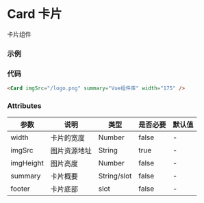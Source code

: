 # Card 卡片

卡片组件

### 示例

<Card imgSrc='/logo.png' summary='Vue组件库' width="175" />

### 代码

```html
<Card imgSrc="/logo.png" summary="Vue组件库" width="175" />
```

### Attributes

| 参数      | 说明         | 类型        | 是否必要 | 默认值 |
| --------- | ------------ | ----------- | -------- | ------ |
| width     | 卡片的宽度   | Number      | false    | -      |
| imgSrc    | 图片资源地址 | String      | true     | -      |
| imgHeight | 图片高度     | Number      | false    | -      |
| summary   | 卡片概要     | String/slot | false    | -      |
| footer    | 卡片底部     | slot        | false    | -      |
